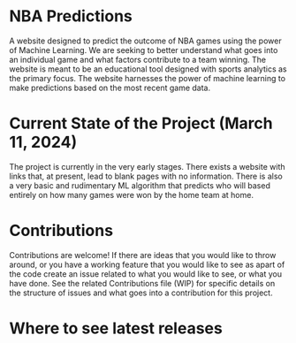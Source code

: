 # NBA Predictions

A website designed to predict the outcome of NBA games using the power of Machine Learning.
We are seeking to better understand what goes into an individual game and what factors contribute
to a team winning. The website is meant to be an educational tool designed with sports analytics as
the primary focus. The website harnesses the power of machine learning to make predictions based on
the most recent game data.

# Current State of the Project (March 11, 2024)

The project is currently in the very early stages. There exists a website with links that, at present,
lead to blank pages with no information. There is also a very basic and rudimentary ML algorithm that
predicts who will based entirely on how many games were won by the home team at home.

# Contributions

Contributions are welcome! If there are ideas that you would like to throw around, or you have a working
feature that you would like to see as apart of the code create an issue related to what you would like to
see, or what you have done. See the related Contributions file (WIP) for specific details on the structure
of issues and what goes into a contribution for this project.

# Where to see latest releases

